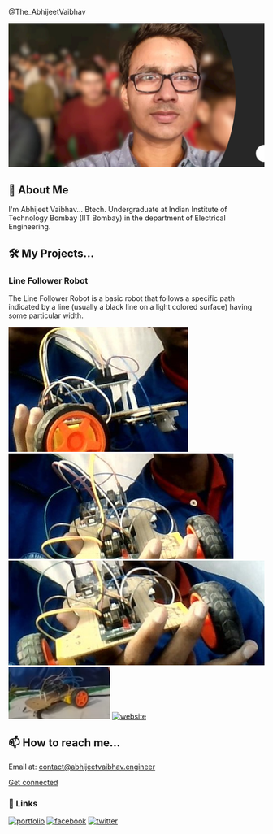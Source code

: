 
@The_AbhijeetVaibhav


![Logo](https://github.com/imabhivaibhav/AbhijeetVaibhav/blob/main/SAve.jpg?raw=true)


## 🚀 About Me
I'm Abhijeet Vaibhav... Btech. Undergraduate at Indian Institute of Technology Bombay (IIT Bombay) in the department of Electrical Engineering.

## 🛠 My Projects...

### Line Follower Robot
The Line Follower Robot is a basic robot that follows a specific path indicated by a line (usually a black line on a light colored surface) having some particular width.


![Logo](https://raw.githubusercontent.com/imabhivaibhav/AbhijeetVaibhav/main/1.JPG)
![Logo](https://raw.githubusercontent.com/imabhivaibhav/AbhijeetVaibhav/main/2.JPG)
![Logo](https://raw.githubusercontent.com/imabhivaibhav/AbhijeetVaibhav/main/3.JPG)
![Logo](https://raw.githubusercontent.com/imabhivaibhav/AbhijeetVaibhav/main/Line%20follower.png)
[![website](https://img.shields.io/badge/...more-0A66C2?style=for-the-badge&logo=web&logoColor=white)](https://myproject.abhijeetvaibhav.engineer)

## 📫 How to reach me...

Email at: contact@abhijeetvaibhav.engineer


<script src="https://platform.linkedin.com/badges/js/profile.js" async defer type="text/javascript"></script>

<div class="badge-base LI-profile-badge" data-locale="en_US" data-size="large" data-theme="light" data-type="HORIZONTAL" data-vanity="imabhivaibhav" data-version="v1"><a class="badge-base__link LI-simple-link" href="https://in.linkedin.com/in/imabhivaibhav?trk=profile-badge">Get connected</a></div>
              









### 🔗 Links
[![portfolio](https://img.shields.io/badge/my_portfolio-000?style=for-the-badge&logo=ko-fi&logoColor=white)](https://imabhivaibhav.github.io/)
[![facebook](https://img.shields.io/badge/facebook-0A66C2?style=for-the-badge&logo=facebook&logoColor=white)](https://www.facebook.com/theabhijeetvaibhav)
[![twitter](https://img.shields.io/badge/twitter-1DA1F2?style=for-the-badge&logo=twitter&logoColor=white)](https://twitter.com/imabhivaibhav)
